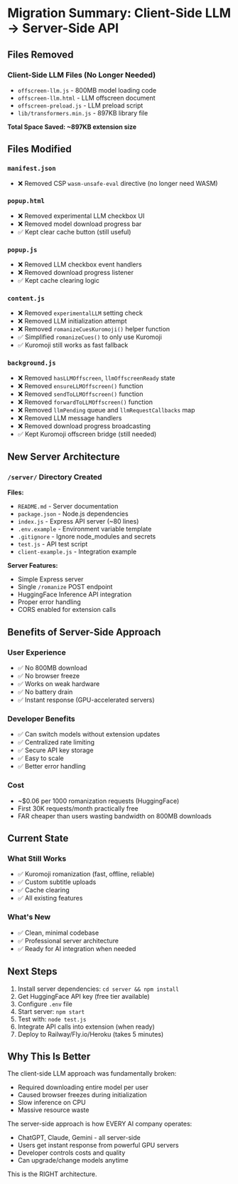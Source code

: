 # Migration Summary: Client-Side LLM → Server-Side API

## Files Removed

### Client-Side LLM Files (No Longer Needed)
- `offscreen-llm.js` - 800MB model loading code
- `offscreen-llm.html` - LLM offscreen document
- `offscreen-preload.js` - LLM preload script
- `lib/transformers.min.js` - 897KB library file

**Total Space Saved: ~897KB extension size**

## Files Modified

### `manifest.json`
- ❌ Removed CSP `wasm-unsafe-eval` directive (no longer need WASM)

### `popup.html`
- ❌ Removed experimental LLM checkbox UI
- ❌ Removed model download progress bar
- ✅ Kept clear cache button (still useful)

### `popup.js`
- ❌ Removed LLM checkbox event handlers
- ❌ Removed download progress listener
- ✅ Kept cache clearing logic

### `content.js`
- ❌ Removed `experimentalLLM` setting check
- ❌ Removed LLM initialization attempt
- ❌ Removed `romanizeCuesKuromoji()` helper function
- ✅ Simplified `romanizeCues()` to only use Kuromoji
- ✅ Kuromoji still works as fast fallback

### `background.js`
- ❌ Removed `hasLLMOffscreen`, `llmOffscreenReady` state
- ❌ Removed `ensureLLMOffscreen()` function
- ❌ Removed `sendToLLMOffscreen()` function
- ❌ Removed `forwardToLLMOffscreen()` function
- ❌ Removed `llmPending` queue and `llmRequestCallbacks` map
- ❌ Removed LLM message handlers
- ❌ Removed download progress broadcasting
- ✅ Kept Kuromoji offscreen bridge (still needed)

## New Server Architecture

### `/server/` Directory Created

**Files:**
- `README.md` - Server documentation
- `package.json` - Node.js dependencies
- `index.js` - Express API server (~80 lines)
- `.env.example` - Environment variable template
- `.gitignore` - Ignore node_modules and secrets
- `test.js` - API test script
- `client-example.js` - Integration example

**Server Features:**
- Simple Express server
- Single `/romanize` POST endpoint
- HuggingFace Inference API integration
- Proper error handling
- CORS enabled for extension calls

## Benefits of Server-Side Approach

### User Experience
- ✅ No 800MB download
- ✅ No browser freeze
- ✅ Works on weak hardware
- ✅ No battery drain
- ✅ Instant response (GPU-accelerated servers)

### Developer Benefits
- ✅ Can switch models without extension updates
- ✅ Centralized rate limiting
- ✅ Secure API key storage
- ✅ Easy to scale
- ✅ Better error handling

### Cost
- ~$0.06 per 1000 romanization requests (HuggingFace)
- First 30K requests/month practically free
- FAR cheaper than users wasting bandwidth on 800MB downloads

## Current State

### What Still Works
- ✅ Kuromoji romanization (fast, offline, reliable)
- ✅ Custom subtitle uploads
- ✅ Cache clearing
- ✅ All existing features

### What's New
- ✅ Clean, minimal codebase
- ✅ Professional server architecture
- ✅ Ready for AI integration when needed

## Next Steps

1. Install server dependencies: `cd server && npm install`
2. Get HuggingFace API key (free tier available)
3. Configure `.env` file
4. Start server: `npm start`
5. Test with: `node test.js`
6. Integrate API calls into extension (when ready)
7. Deploy to Railway/Fly.io/Heroku (takes 5 minutes)

## Why This Is Better

The client-side LLM approach was fundamentally broken:
- Required downloading entire model per user
- Caused browser freezes during initialization
- Slow inference on CPU
- Massive resource waste

The server-side approach is how EVERY AI company operates:
- ChatGPT, Claude, Gemini - all server-side
- Users get instant response from powerful GPU servers
- Developer controls costs and quality
- Can upgrade/change models anytime

This is the RIGHT architecture.
